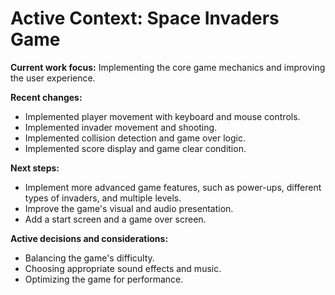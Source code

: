 # Active Context: Space Invaders Game

**Current work focus:**
Implementing the core game mechanics and improving the user experience.

**Recent changes:**
- Implemented player movement with keyboard and mouse controls.
- Implemented invader movement and shooting.
- Implemented collision detection and game over logic.
- Implemented score display and game clear condition.

**Next steps:**
- Implement more advanced game features, such as power-ups, different types of invaders, and multiple levels.
- Improve the game's visual and audio presentation.
- Add a start screen and a game over screen.

**Active decisions and considerations:**
- Balancing the game's difficulty.
- Choosing appropriate sound effects and music.
- Optimizing the game for performance.
